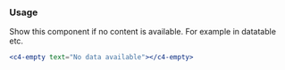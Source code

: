 ### Usage

Show this component if no content is available. For example in datatable etc.

```jsx
<c4-empty text="No data available"></c4-empty>
```
